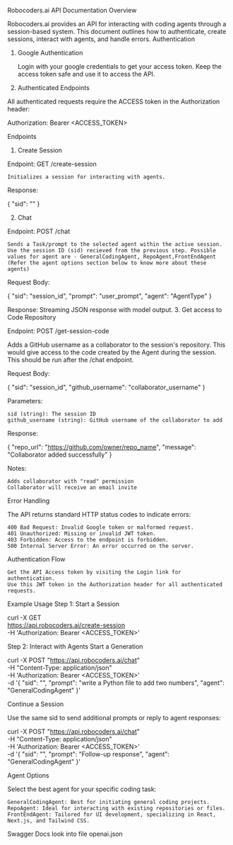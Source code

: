 Robocoders.ai API Documentation
Overview

Robocoders.ai provides an API for interacting with coding agents through a session-based system. This document outlines how to authenticate, create sessions, interact with agents, and handle errors.
Authentication
1. Google Authentication

    Login with your google credentials to get your access token.
    Keep the access token safe and use it to access the API.

2. Authenticated Endpoints

All authenticated requests require the ACCESS token in the Authorization header:

Authorization: Bearer <ACCESS_TOKEN>

Endpoints
1. Create Session

Endpoint: GET /create-session

    Initializes a session for interacting with agents.

Response:

{
  "sid": "<created-session-id>"
}

2. Chat

Endpoint: POST /chat

    Sends a Task/prompt to the selected agent within the active session. Use the session ID (sid) recieved from the previous step. Possible values for agent are - GeneralCodingAgent, RepoAgent,FrontEndAgent (Refer the agent options section below to know more about these agents)

Request Body:

{
  "sid": "session_id",
  "prompt": "user_prompt",
  "agent": "AgentType"
}

Response: Streaming JSON response with model output.
3. Get access to Code Repository

Endpoint: POST /get-session-code

Adds a GitHub username as a collaborator to the session's repository. This would give access to the code created by the Agent during the session. This should be run after the /chat endpoint.

Request Body:

{
  "sid": "session_id",
  "github_username": "collaborator_username"
}

Parameters:

    sid (string): The session ID
    github_username (string): GitHub username of the collaborator to add

Response:

{
  "repo_url": "https://github.com/owner/repo_name",
  "message": "Collaborator added successfully"
}

Notes:

    Adds collaborator with "read" permission
    Collaborator will receive an email invite

Error Handling

The API returns standard HTTP status codes to indicate errors:

    400 Bad Request: Invalid Google token or malformed request.
    401 Unauthorized: Missing or invalid JWT token.
    403 Forbidden: Access to the endpoint is forbidden.
    500 Internal Server Error: An error occurred on the server.

Authentication Flow

    Get the API Access token by visiting the Login link for authentication.
    Use this JWT token in the Authorization header for all authenticated requests.

Example Usage
Step 1: Start a Session

curl -X GET \
https://api.robocoders.ai/create-session \
-H 'Authorization: Bearer <ACCESS_TOKEN>'

Step 2: Interact with Agents
Start a Generation

curl -X POST "https://api.robocoders.ai/chat" \
-H "Content-Type: application/json" \
-H 'Authorization: Bearer <ACCESS_TOKEN>' \
-d '{
  "sid": "<session-id>",
  "prompt": "write a Python file to add two numbers",
  "agent": "GeneralCodingAgent"
}'

Continue a Session

Use the same sid to send additional prompts or reply to agent responses:

curl -X POST "https://api.robocoders.ai/chat" \
-H "Content-Type: application/json" \
-H 'Authorization: Bearer <ACCESS_TOKEN>' \
-d '{
  "sid": "<session-id>",
  "prompt": "Follow-up response",
  "agent": "GeneralCodingAgent"
}'

Agent Options

Select the best agent for your specific coding task:

    GeneralCodingAgent: Best for initiating general coding projects.
    RepoAgent: Ideal for interacting with existing repositories or files.
    FrontEndAgent: Tailored for UI development, specializing in React, Next.js, and Tailwind CSS.


Swagger Docs
look into file openai.json
